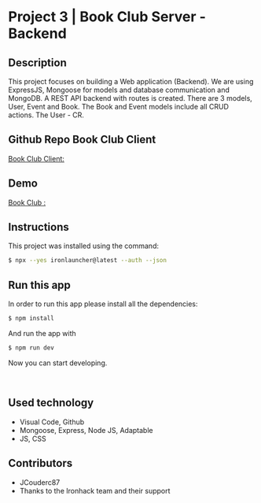 # Project 3 | Book Club Server - Backend

## Description

This project focuses on building a Web application (Backend). 
We are using ExpressJS, Mongoose for models and database communication and MongoDB. 
A REST API backend with routes is created.
There are 3 models, User, Event and Book. 
The Book and Event models include all CRUD actions.
The User - CR.

## Github Repo Book Club Client

[Book Club Client: ](https://github.com/BookClub-Jeremy-and-Viktor/BookClubClient.git)


## Demo

[Book Club : ](https://book-club-events.netlify.app)

## Instructions

This project was installed using the command:

```bash
$ npx --yes ironlauncher@latest --auth --json
```

## Run this app

In order to run this app please install all the dependencies:

```bash
$ npm install
```

And run the app with 

```bash
$ npm run dev
```

Now you can start developing.

<br>

## Used technology

- Visual Code, Github
- Mongoose, Express, Node JS, Adaptable
- JS, CSS

## Contributors

- JCouderc87
- Thanks to the Ironhack team and their support